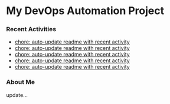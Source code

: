 # My DevOps Automation Project

### Recent Activities
<!-- activity:START -->
- [chore: auto-update readme with recent activity](https://github.com/kaigiii/mybowling-app/commit/fd2913ed4734fe6997bcfd38de3398e7f576ff20)
- [chore: auto-update readme with recent activity](https://github.com/kaigiii/mybowling-app/commit/63377dae15ded7f34d4f902d736ec82b4a1e05fe)
- [chore: auto-update readme with recent activity](https://github.com/kaigiii/mybowling-app/commit/b01bbcde4bc40b0ace1b10f9ad4280672775ab24)
- [chore: auto-update readme with recent activity](https://github.com/kaigiii/mybowling-app/commit/b66a67117882ef06278b4dfd5d3f3aca5dbbeda0)
- [chore: auto-update readme with recent activity](https://github.com/kaigiii/mybowling-app/commit/5cd42c3c87d3ec7e5fe4448643b6033a0e488cad)
<!-- activity:END -->

### About Me
<!-- MYLINKS:START -->
<!-- MYLINKS:END -->

update...
